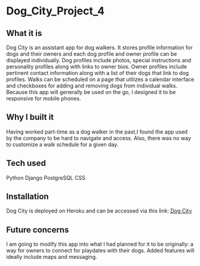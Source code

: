 # Dog_City_Project_4

## What it is 
Dog City is an assistant app for dog walkers. It stores profile information for dogs and their owners and each dog profile and owner profile can be displayed individually. Dog profiles include photos, special instructions and personality profiles along with links to owner bios. Owner profiles include pertinent contact information along with a list of their dogs that link to dog profiles. Walks can be scheduled on a page that utilizes a calendar interface and checkboxes for adding and removing dogs from individual walks. Because this app will generally be used on the go, I designed it to be responsive for mobile phones.

## Why I built it
Having worked part-time as a dog walker in the past,I found the app used by the company to be hard to navigate and access. Also, there was no way to customize a walk schedule for a given day. 

## Tech used
Python
Django
PostgreSQL
CSS

## Installation
Dog City is deployed on Heroku and can be accessed via this link: [Dog City](https://dogcity.herokuapp.com/)

## Future concerns
I am going to modify this app into what I had planned for it to be originally: a way for owners to connect for playdates with their dogs. Added features will ideally include maps and messaging. 
